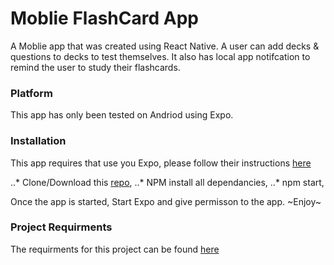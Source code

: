 # Moblie FlashCard App
A Moblie app that was created using React Native. A user can add decks & questions to decks to test themselves. It also has local app notifcation to remind the user to study their flashcards.

### Platform
This app has only been tested on Andriod using Expo.

### Installation
This app requires that use you Expo, please follow their instructions [here](https://expo.io/)

..* Clone/Download this [repo](https://github.com/SoftBearFeet/Udacity--React---Mobile-FlashCards---.git),
..* NPM install all dependancies,
..* npm start,

Once the app is started, Start Expo and give permisson to the app.
 ~Enjoy~
 
### Project Requirments
The requirments for this project can be found [here](https://review.udacity.com/#!/rubrics/1021/view)
